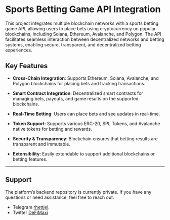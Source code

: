 **Sports Betting Game API Integration**
=====================================

This project integrates multiple blockchain networks with a sports betting game API, allowing users to place bets using cryptocurrency on popular blockchains, including Solana, Ethereum, Avalanche, and Polygon. The API facilitates seamless interaction between decentralized networks and betting systems, enabling secure, transparent, and decentralized betting experiences.

## Key Features

- **Cross-Chain Integration**: Supports Ethereum, Solana, Avalanche, and Polygon blockchains for placing bets and tracking transactions.
  
- **Smart Contract Integration**: Decentralized smart contracts for managing bets, payouts, and game results on the supported blockchains.
  
- **Real-Time Betting**:  Users can place bets and see updates in real-time.

- **Token Support**: Supports various ERC-20, SPL Tokens, and Avalanche native tokens for betting and rewards.
  
- **Security & Transparency**: Blockchain ensures that betting results are transparent and immutable.

- **Extensibility**: Easily extendable to support additional blockchains or betting features.
---
## Support
The platform’s backend repository is currently private. If you have any questions or need assistance, feel free to reach out:
- Telegram [rhettjel](https://t.me/rhettjel).
- Twitter [DeFiMaxi](https://x.com/defai_maxi)
